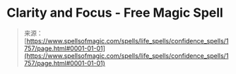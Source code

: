 <!--yml

category: 未分类

date: 2024-06-12 18:35:02

-->

# Clarity and Focus - Free Magic Spell

> 来源：[https://www.spellsofmagic.com/spells/life_spells/confidence_spells/1757/page.html#0001-01-01](https://www.spellsofmagic.com/spells/life_spells/confidence_spells/1757/page.html#0001-01-01)
